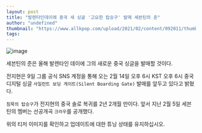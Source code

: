 ```yaml
---
layout: post
title: "발렌타인데이에 중국 새 싱글 '고요한 탑승구' 발매 세븐틴의 준"
author: "undefined"
thumbnail: "https://www.allkpop.com/upload/2021/02/content/092011/thumb/1612919515-etwxquivkaexedn.jpg"
tags: 
---
```



![image](https://www.allkpop.com/upload/2021/02/content/092011/1612919515-etwxquivkaexedn.jpg)

세븐틴의 준은 올해 발렌타인 데이에 그의 새로운 중국 싱글을 발매할 것이다.

전지현은 9일 그룹 공식 SNS 계정을 통해 오는 2월 14일 오후 6시 KST 오후 6시 중국 디지털 싱글 `사일런트 보딩 게이트(Silent Boarding Gate)` 발매를 앞두고 있다고 밝혔다.

`침묵의 탑승구`가 전지현의 중국 솔로 복귀를 2년 2개월 만이다. 앞서 지난 2월 5일 세븐틴의 멤버는 선공개곡 `크라우`를 공개했다.

위의 티저 이미지를 확인하고 업데이트에 대한 튜닝 상태를 유지하십시오.